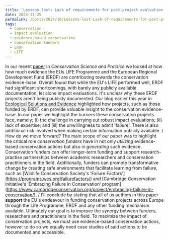 ```yaml
---
title: 'Lessons lost: Lack of requirements for post-project evaluation and reporting is hindering evidence-based conservation'
date: 2024-11-25
permalink: /posts/2024/10/Lessons-lost-Lack-of-requirements-for-post-project-evaluation-and-reporting-is-hindering-evidence-based-conservation/
tags:
  - Conservation
  - impact evaluation
  - evidence-based conservation
  - conservation funders
  - ERDF
  - LIFE
---
```


In our recent [paper](https://conbio.onlinelibrary.wiley.com/doi/10.1111/csp2.13260) in *Conservation Science and Practice* we looked at how 
how much evidence the EUs LIFE Programme and the European Regional Development Fund (ERDF) are contributing towards the conservation evidence-base. Overall found that while the EU's LIFE performed well, ERDF had significant shortcomings, with barely any publicly available documentation, let alone impact evaluations. It's unclear why these ERDF projects aren't being publicly documented. Our blog earlier this year in [Ecological Solutions and Evidence](https://besjournals.onlinelibrary.wiley.com/doi/10.1002/2688-8319.12325) highlighted how projects, such as those funded by ERDF, can provide valuable insight to the conservation evidence-base. In our paper we highlight the barriers these conservation projects face, namely; (i) the challenge in carrying out robust impact evaluations; (ii) lack of expertise; and (iii) the unwillingness to admit 'failure'. There is also additional risk involved when making certain information publicly available. 
/
How do we move forward? The main scope of our paper was to highlight the critical role *conservation funders* have in not only *utilizing* evidence-based conservation actions but also in *generating* such evidence. Conservation funders can offer longer-term funding and support research-practise partnerships between academic researchers and conservation practitioners in the field. Additionally, funders can promote transformative change by creating safe environments that facilitate learning from failure, such as [Wildlife Conservation Society's ‘Failure Factors’] (https://programs.wcs.org/failurefactors/) and [Cambridge Conservation Initiative's ‘Embracing Failure in Conservation’ program] (https://www.cambridgeconservation.org/project/embracing-failure-in-conservation/).
/
I'll conclude by stating that all of us authors in this paper **support** the EU's endeavour in funding conservation projects across Europe through the Life Programme, ERDF and any other funding mechanism available. Ultimately our goal is to improve the synergy between funders, researchers and practitioners in the field. To maximize the impact of conservation projects, we must use evidence-based conservation actions, however to do so we equally need case studies of said actions to be documented and accessible.